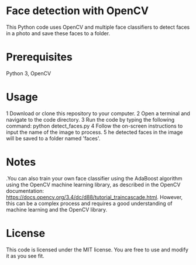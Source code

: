# Face detection with OpenCV
This Python code uses OpenCV and multiple face classifiers to detect faces in a photo and save these faces to a folder.

# Prerequisites
Python 3,
OpenCV

# Usage
1 Download or clone this repository to your computer.
2 Open a terminal and navigate to the code directory.
3 Run the code by typing the following command: python detect_faces.py
4 Follow the on-screen instructions to input the name of the image to process.
5 he detected faces in the image will be saved to a folder named 'faces'.

# Notes
.You can also train your own face classifier using the AdaBoost algorithm using the OpenCV machine learning library, as described in the OpenCV documentation: https://docs.opencv.org/3.4/dc/d88/tutorial_traincascade.html. However, this can be a complex process and requires a good understanding of machine learning and the OpenCV library.

# License
This code is licensed under the MIT license. You are free to use and modify it as you see fit.